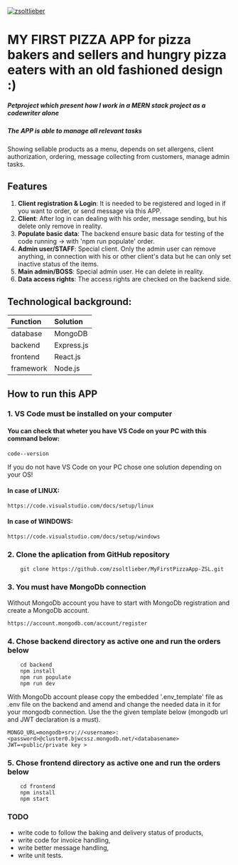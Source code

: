 <a name="readme-top"></a>
[![zsoltlieber][zsoltlieber-linkedin-shield]][zsoltlieber-linkedin-url]

# MY FIRST PIZZA APP for pizza bakers and sellers and hungry pizza eaters with an old fashioned design :)

[zsoltlieber-linkedin-shield]: https://img.shields.io/badge/-zsoltlieber-black.svg?style=for-the-badge&logo=linkedin&colorB=A15
[zsoltlieber-linkedin-url]: https://www.linkedin.com/in/zsolt-levai-6a30b316b/

##### Petproject which present how I work in a MERN stack project as a codewriter alone

##### The APP is able to manage all relevant tasks
Showing sellable products as a menu, depends on set allergens, client authorization, ordering, message collecting from customers, manage admin tasks.

## Features
1. **Client registration & Login**: It is needed to be registered and loged in if you want to order, or send message via this APP.
2. **Client**: After log in can dealing with his order, message sending, but his delete only remove in reality.
3. **Populate basic data**: The backend ensure basic data for testing of the code running -> with 'npm run populate' order.
4. **Admin user/STAFF**: Special client. Only the admin user can remove anything, in connection with his or other client's data but he can only set inactive status of the items.
5. **Main admin/BOSS**: Special admin user. He can delete in reality.
6. **Data access rights**: The access rights are checked on the backend side.

## Technological background:
| Function | Solution |
| :------ | :------ |
| database | MongoDB |
| backend | Express.js |
| frontend | React.js |
| framework | Node.js |

## How to run this APP

### 1. VS Code must be installed on your computer

#### You can check that wheter you have VS Code on your PC with this command below:
```
code--version
```
If you do not have VS Code on your PC chose one solution depending on your OS!

#### In case of LINUX:
```
https://code.visualstudio.com/docs/setup/linux
```

#### In case of WINDOWS:
```
https://code.visualstudio.com/docs/setup/windows
```

### 2. Clone the aplication from GitHub repository
```
    git clone https://github.com/zsoltlieber/MyFirstPizzaApp-ZSL.git
```

### 3. You must have MongoDb connection
Without MongoDb account you have to start with MongoDb registration and create a MongoDb account. 
```
https://account.mongodb.com/account/register
```

### 4. Chose backend directory as active one and run the orders below
```
    cd backend
    npm install
    npm run populate
    npm run dev
```
With MongoDb account please copy the embedded '.env_template' file as .env file on the backend and amend and change the needed data in it for your mongodb connection. 
Use the the given template below (mongodb url and JWT declaration is a must).
```
MONGO_URL=mongodb+srv://<username>:<password>@cluster0.bjwcssz.mongodb.net/<databasename>
JWT=<public/private key >
```

### 5. Chose frontend directory as active one and run the orders below
```
    cd frontend
    npm install
    npm start
```
### TODO
- write code to follow the baking and delivery status of products,
- write code for invoice handling,
- write better message handling,
- write unit tests.
